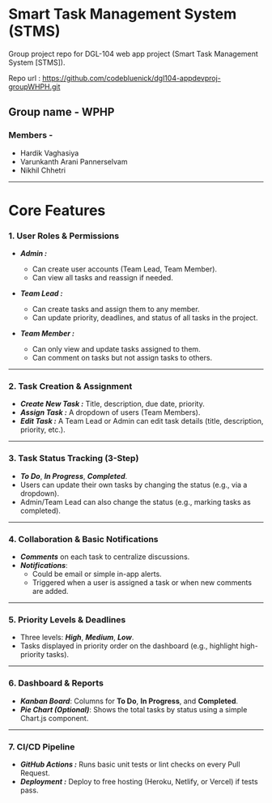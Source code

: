 # Smart Task Management System (STMS)
Group project repo for DGL-104 web app project (Smart Task Management System [STMS]).

Repo url : https://github.com/codebluenick/dgl104-appdevproj-groupWHPH.git

## Group name - WPHP
### Members - 
- Hardik Vaghasiya
- Varunkanth Arani Pannerselvam
- Nikhil Chhetri

---

# Core Features
### 1. User Roles & Permissions

- __*Admin :*__
  - Can create user accounts (Team Lead, Team Member).
  - Can view all tasks and reassign if needed.

- __*Team Lead :*__
  - Can create tasks and assign them to any member.
  - Can update priority, deadlines, and status of all tasks in the project.

- __*Team Member :*__
  - Can only view and update tasks assigned to them.
  - Can comment on tasks but not assign tasks to others.

---

### 2. Task Creation & Assignment
- __*Create New Task :*__ Title, description, due date, priority.
- __*Assign Task :*__ A dropdown of users (Team Members).
- __*Edit Task :*__ A Team Lead or Admin can edit task details (title, description, priority, etc.).

---

### 3. Task Status Tracking (3-Step)
- __*To Do*__, __*In Progress*__, __*Completed*__.
- Users can update their own tasks by changing the status (e.g., via a dropdown).
- Admin/Team Lead can also change the status (e.g., marking tasks as completed).

---

### 4. Collaboration & Basic Notifications
- __*Comments*__ on each task to centralize discussions.
- __*Notifications*__: 
  - Could be email or simple in-app alerts.
  - Triggered when a user is assigned a task or when new comments are added.

---

### 5. Priority Levels & Deadlines
- Three levels: __*High*__, __*Medium*__, __*Low*__.
- Tasks displayed in priority order on the dashboard (e.g., highlight high-priority tasks).

---

### 6. Dashboard & Reports
- __*Kanban Board*__: Columns for **To Do**, **In Progress**, and **Completed**.
- __*Pie Chart (Optional)*__: Shows the total tasks by status using a simple Chart.js component.

---

### 7. CI/CD Pipeline 
- __*GitHub Actions :*__ Runs basic unit tests or lint checks on every Pull Request.
- __*Deployment :*__ Deploy to free hosting (Heroku, Netlify, or Vercel) if tests pass.
